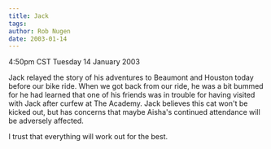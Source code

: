 ```yaml
---
title: Jack
tags: 
author: Rob Nugen
date: 2003-01-14
---
```


<p class=date>4:50pm CST Tuesday 14 January 2003</p>

<p>Jack relayed the story of his adventures to Beaumont and Houston
today before our bike ride.  When we got back from our ride, he was a
bit bummed for he had learned that one of his friends was in trouble
for having visited with Jack after curfew at The Academy.  Jack
believes this cat won't be kicked out, but has concerns that maybe
Aisha's continued attendance will be adversely affected.</p>

<p>I trust that everything will work out for the best.</p>
